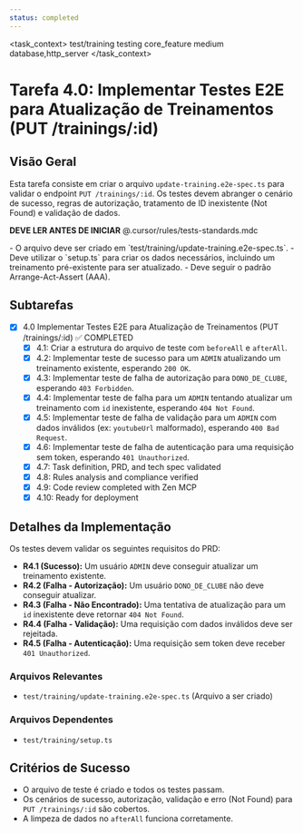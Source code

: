 ```yaml
---
status: completed
---
```


<task_context>
<domain>test/training</domain>
<type>testing</type>
<scope>core_feature</scope>
<complexity>medium</complexity>
<dependencies>database,http_server</dependencies>
</task_context>

# Tarefa 4.0: Implementar Testes E2E para Atualização de Treinamentos (PUT /trainings/:id)

## Visão Geral

Esta tarefa consiste em criar o arquivo `update-training.e2e-spec.ts` para validar o endpoint `PUT /trainings/:id`. Os testes devem abranger o cenário de sucesso, regras de autorização, tratamento de ID inexistente (Not Found) e validação de dados.

<import>**DEVE LER ANTES DE INICIAR** @.cursor/rules/tests-standards.mdc</import>

<requirements>
- O arquivo deve ser criado em `test/training/update-training.e2e-spec.ts`.
- Deve utilizar o `setup.ts` para criar os dados necessários, incluindo um treinamento pré-existente para ser atualizado.
- Deve seguir o padrão Arrange-Act-Assert (AAA).
</requirements>

## Subtarefas

- [x] 4.0 Implementar Testes E2E para Atualização de Treinamentos (PUT /trainings/:id) ✅ COMPLETED
  - [x] 4.1: Criar a estrutura do arquivo de teste com `beforeAll` e `afterAll`.
  - [x] 4.2: Implementar teste de sucesso para um `ADMIN` atualizando um treinamento existente, esperando `200 OK`.
  - [x] 4.3: Implementar teste de falha de autorização para `DONO_DE_CLUBE`, esperando `403 Forbidden`.
  - [x] 4.4: Implementar teste de falha para um `ADMIN` tentando atualizar um treinamento com `id` inexistente, esperando `404 Not Found`.
  - [x] 4.5: Implementar teste de falha de validação para um `ADMIN` com dados inválidos (ex: `youtubeUrl` malformado), esperando `400 Bad Request`.
  - [x] 4.6: Implementar teste de falha de autenticação para uma requisição sem token, esperando `401 Unauthorized`.
  - [x] 4.7: Task definition, PRD, and tech spec validated
  - [x] 4.8: Rules analysis and compliance verified
  - [x] 4.9: Code review completed with Zen MCP
  - [x] 4.10: Ready for deployment

## Detalhes da Implementação

Os testes devem validar os seguintes requisitos do PRD:

- **R4.1 (Sucesso):** Um usuário `ADMIN` deve conseguir atualizar um treinamento existente.
- **R4.2 (Falha - Autorização):** Um usuário `DONO_DE_CLUBE` não deve conseguir atualizar.
- **R4.3 (Falha - Não Encontrado):** Uma tentativa de atualização para um `id` inexistente deve retornar `404 Not Found`.
- **R4.4 (Falha - Validação):** Uma requisição com dados inválidos deve ser rejeitada.
- **R4.5 (Falha - Autenticação):** Uma requisição sem token deve receber `401 Unauthorized`.

### Arquivos Relevantes

- `test/training/update-training.e2e-spec.ts` (Arquivo a ser criado)

### Arquivos Dependentes

- `test/training/setup.ts`

## Critérios de Sucesso

- O arquivo de teste é criado e todos os testes passam.
- Os cenários de sucesso, autorização, validação e erro (Not Found) para `PUT /trainings/:id` são cobertos.
- A limpeza de dados no `afterAll` funciona corretamente.
